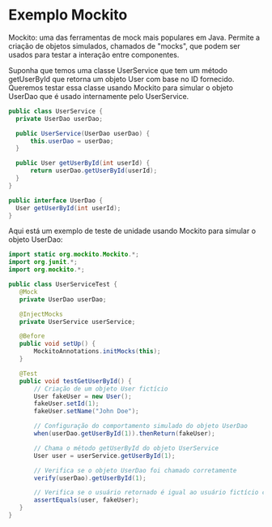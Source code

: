 # Exemplo Mockito

<p>Mockito: uma das ferramentas de mock mais populares em Java. Permite a criação de objetos simulados, chamados de "mocks", que podem ser usados para testar a interação entre componentes.<p>

  
  Suponha que temos uma classe UserService que tem um método getUserById que retorna um objeto User com base no ID fornecido. Queremos testar essa classe usando   Mockito para simular o objeto UserDao que é usado internamente pelo UserService.
  
  ```java
  public class UserService {
    private UserDao userDao;

    public UserService(UserDao userDao) {
        this.userDao = userDao;
    }

    public User getUserById(int userId) {
        return userDao.getUserById(userId);
    }
}

 public interface UserDao {
    User getUserById(int userId);
}
  
 ``` 
  
  
Aqui está um exemplo de teste de unidade usando Mockito para simular o objeto UserDao:
  
  
  
 ```java
import static org.mockito.Mockito.*;
import org.junit.*;
import org.mockito.*;

public class UserServiceTest {
    @Mock
    private UserDao userDao;

    @InjectMocks
    private UserService userService;

    @Before
    public void setUp() {
        MockitoAnnotations.initMocks(this);
    }

    @Test
    public void testGetUserById() {
        // Criação de um objeto User fictício
        User fakeUser = new User();
        fakeUser.setId(1);
        fakeUser.setName("John Doe");

        // Configuração do comportamento simulado do objeto UserDao
        when(userDao.getUserById(1)).thenReturn(fakeUser);

        // Chama o método getUserById do objeto UserService
        User user = userService.getUserById(1);

        // Verifica se o objeto UserDao foi chamado corretamente
        verify(userDao).getUserById(1);

        // Verifica se o usuário retornado é igual ao usuário fictício criado acima
        assertEquals(user, fakeUser);
    }
}
```

